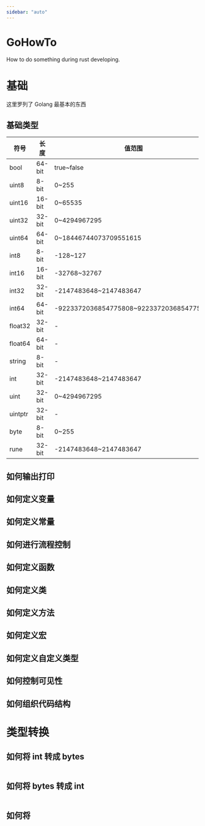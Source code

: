 ```yaml
---
sidebar: "auto"
---
```


# GoHowTo

How to do something during rust developing.

# 基础

这里罗列了 Golang 最基本的东西

## 基础类型

| 符号    | 长度   | 值范围                                   |
| ------- | ------ | ---------------------------------------- |
| bool    | 64-bit | true~false                               |
| uint8   | 8-bit  | 0~255                                    |
| uint16  | 16-bit | 0~65535                                  |
| uint32  | 32-bit | 0~4294967295                             |
| uint64  | 64-bit | 0~18446744073709551615                   |
| int8    | 8-bit  | -128~127                                 |
| int16   | 16-bit | -32768~32767                             |
| int32   | 32-bit | -2147483648~2147483647                   |
| int64   | 64-bit | -9223372036854775808~9223372036854775807 |
| float32 | 32-bit | -                                        |
| float64 | 64-bit | -                                        |
| string  | 8-bit  | -                                        |
| int     | 32-bit | -2147483648~2147483647                   |
| uint    | 32-bit | 0~4294967295                             |
| uintptr | 32-bit | -                                        |
| byte    | 8-bit  | 0~255                                    |
| rune    | 32-bit | -2147483648~2147483647                   |

## 如何输出打印

## 如何定义变量

## 如何定义常量

## 如何进行流程控制

## 如何定义函数

## 如何定义类

## 如何定义方法

## 如何定义宏

## 如何定义自定义类型

## 如何控制可见性

## 如何组织代码结构

# 类型转换

## 如何将 int 转成 bytes

```go

```

## 如何将 bytes 转成 int

```go

```

## 如何将
